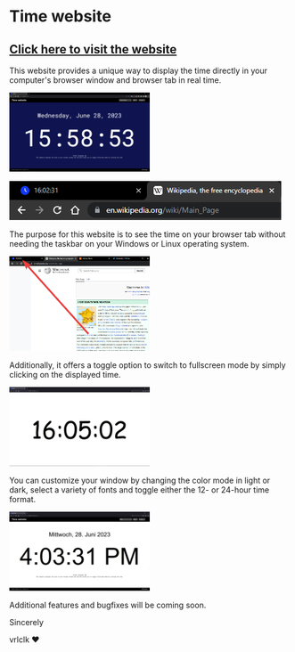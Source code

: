 # Time website

## [Click here to visit the website](https://time-on-tab.vercel.app/)

This website provides a unique way to display the time directly in your computer's browser window and browser tab in real time.

<img src="./screenshots/screen-homepage.png" style="width: 50%">

![Real-time update](/screenshots/screen-real-time-update.gif)

The purpose for this website is to see the time on your browser tab without needing the taskbar on your Windows or Linux operating system.

<img src="./screenshots/screen-tab.png" style="width: 50%">

Additionally, it offers a toggle option to switch to fullscreen mode by simply clicking on the displayed time.

<img src="./screenshots/screen-fullscreen.png" style="width: 50%">

You can customize your window by changing the color mode in light or dark, select a variety of fonts and toggle either the 12- or 24-hour time format.

<img src="./screenshots/screen-custom.png" style="width: 50%">

Additional features and bugfixes will be coming soon.

Sincerely

vrlclk ❤
